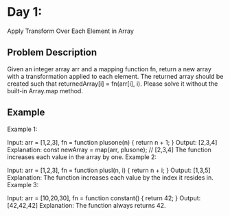 # Day 1: 
Apply Transform Over Each Element in Array

## Problem Description
Given an integer array arr and a mapping function fn, return a new array with a transformation applied to each element.
The returned array should be created such that returnedArray[i] = fn(arr[i], i).
Please solve it without the built-in Array.map method.

## Example
Example 1:

Input: arr = [1,2,3], fn = function plusone(n) { return n + 1; }
Output: [2,3,4]
Explanation:
const newArray = map(arr, plusone); // [2,3,4]
The function increases each value in the array by one. 
Example 2:

Input: arr = [1,2,3], fn = function plusI(n, i) { return n + i; }
Output: [1,3,5]
Explanation: The function increases each value by the index it resides in.
Example 3:

Input: arr = [10,20,30], fn = function constant() { return 42; }
Output: [42,42,42]
Explanation: The function always returns 42.